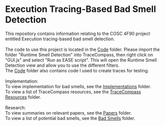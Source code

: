 # Execution Tracing-Based Bad Smell Detection
This repository contains information relating to the COSC 4F90 project entitled Execution tracing-based bad smell detection.
<br />
<br />The code to use this project is located in the [Code](Code/) folder. Please import the folder "Runtime Smell Detection" into TraceCompass, then right click on "GUI.js" and select "Run as EASE script". This will open the Runtime Smell Detection view and allow you to use the different filters.
<br />The [Code](Code/) folder also contains code I used to create traces for testing.
<br />
<br />Implementation:
<br />To view implementation for bad smells, see the [Implementations](Implementations/) folder.
<br />To view a list of TraceCompass resources, see the [TraceCompass Resources](TraceCompass-Resources/) folder.
<br />
<br />Research:
<br />To view summaries on relevant papers, see the [Papers](Papers/) folder.
<br />To view a list of potential bad smells, see the [Bad Smells](Bad-Smells/) folder.
